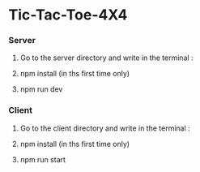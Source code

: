 # Tic-Tac-Toe-4X4

### Server
1. Go to the server directory and write in the terminal :

2. npm install (in ths first time only)

3. npm run dev

### Client
1. Go to the client directory and write in the terminal : 

2. npm install (in ths first time only)

3. npm run start
